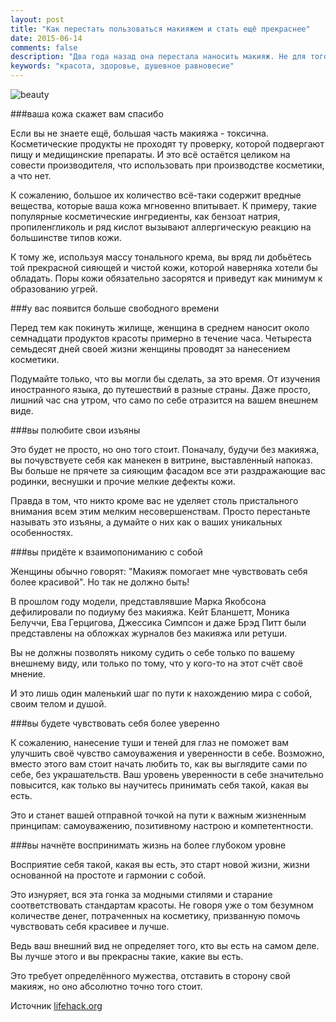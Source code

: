 ```yaml
---
layout: post
title: "﻿Как перестать пользоваться макияжем и стать ещё прекраснее"
date: 2015-06-14
comments: false
description: "Два года назад она перестала наносить макияж. Не для того чтобы донести какое-то сообщение обществу, или ещё какой-либо причине. Просто она почувствовала, что он больше ей не нужен. Вот пара слов от неё."
keywords: "красота, здоровье, душевное равновесие"
---
```


![beauty](http://s017.radikal.ru/i443/1507/5d/09f57040034a.jpg "beauty")

###ваша кожа скажет вам спасибо

Если вы не знаете ещё, большая часть макияжа - токсична. Косметические продукты не проходят ту проверку, которой подвергают пищу и медищинские препараты. И это всё остаётся целиком на совести производителя, что использовать при производстве косметики, а что нет.

К сожалению, большое их количество всё-таки содержит вредные вещества, которые ваша кожа мгновенно впитывает. К примеру, такие популярные косметические ингредиенты, как бензоат натрия, пропиленгликоль и ряд кислот вызывают аллергическую реакцию на большинстве типов кожи.

К тому же, используя массу тонального крема, вы вряд ли добьётесь той прекрасной сияющей и чистой кожи, которой наверняка хотели бы обладать. Поры кожи обязательно засорятся и приведут как минимум к образованию угрей.

###у вас появится больше свободного времени

Перед тем как покинуть жилище, женщина в среднем наносит около семнадцати продуктов красоты примерно в течение часа. Четыреста семьдесят дней своей жизни женщины проводят за нанесением косметики.

Подумайте только, что вы могли бы сделать, за это время. От изучения иностранного языка, до путешествий в разные страны. Даже просто, лишний час сна утром, что само по себе отразится на вашем внешнем виде.

###вы полюбите свои изъяны

Это будет не просто, но оно того стоит. Поначалу, будучи без макияжа, вы почувствуете себя как манекен в витрине, выставленный напоказ. Вы больше не прячете за сияющим фасадом все эти раздражающие вас родинки, веснушки и прочие мелкие дефекты кожи.

Правда в том, что никто кроме вас не уделяет столь пристального внимания всем этим мелким несовершенствам. Просто перестаньте называть это изъяны, а думайте о них как о ваших уникальных особенностях.

###вы придёте к взаимопониманию с собой

Женщины обычно говорят: "Макияж помогает мне чувствовать себя более красивой". Но так не должно быть!

В прошлом году модели, представлявшие Марка Якобсона дефилировали по подиуму без макияжа. Кейт Бланшетт, Моника Белуччи, Ева Герцигова, Джессика Симпсон и даже Брэд Питт были представлены на обложках журналов без макияжа или ретуши.

Вы не должны позволять никому судить о себе только по вашему внешнему виду, или только по тому, что у кого-то на этот счёт своё мнение.

И это лишь один маленький шаг по пути к нахождению мира с собой, своим телом и душой.

###вы будете чувствовать себя более уверенно

К сожалению, нанесение туши и теней для глаз не поможет вам улучшить своё чувство самоуважения и уверенности в себе. Возможно, вместо этого вам стоит начать любить то, как вы выглядите сами по себе, без украшательств. Ваш уровень уверенности в себе значительно повысится, как только вы научитесь принимать себя такой, какая вы есть.

Это и станет вашей отправной точкой на пути к важным жизненным принципам: самоуважению, позитивному настрою и компетентности.

###вы начнёте воспринимать жизнь на более глубоком уровне

Восприятие себя такой, какая вы есть, это старт новой жизни, жизни основанной на простоте и гармонии с собой.

Это изнуряет, вся эта гонка за модными стилями и старание соответствовать стандартам красоты. Не говоря уже о том безумном количестве денег, потраченных на косметику, призванную помочь чувствовать себя красивее и лучше.

Ведь ваш внешний вид не определяет того, кто вы есть на самом деле. Вы лучше этого и вы прекрасны такие, какие вы есть.

Это требует определённого мужества, отставить в сторону свой макияж, но оно абсолютно точно того стоит.

Источник [lifehack.org](http://www.lifehack.org/articles/lifestyle/6-bold-reasons-stop-wearing-makeup.html)
